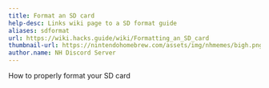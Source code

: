 ```yaml
---
title: Format an SD card
help-desc: Links wiki page to a SD format guide
aliases: sdformat
url: https://wiki.hacks.guide/wiki/Formatting_an_SD_card
thumbnail-url: https://nintendohomebrew.com/assets/img/nhmemes/bigh.png
author.name: NH Discord Server
---
```


How to properly format your SD card
